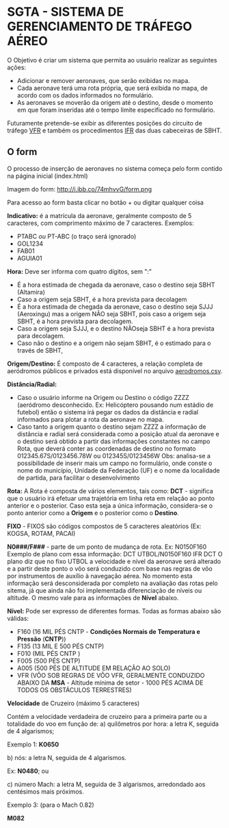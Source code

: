 
# SGTA - SISTEMA DE GERENCIAMENTO DE TRÁFEGO AÉREO

O Objetivo é criar um sistema que permita ao usuário realizar as seguintes ações:

  - Adicionar e remover aeronaves, que serão exibidas no mapa.
  - Cada aeronave terá uma rota própria, que será exibida no mapa, de acordo com os dados informados no formulário.
  - As aeronaves se moverão da origem até o destino, desde o momento em que foram inseridas até o tempo limite especificado no formulário.

Futuramente pretende-se exibir as diferentes posições do circuito de tráfego [VFR](https://pt.wikipedia.org/wiki/Regras_de_voo_visual) e também os procedimentos [IFR](https://pt.wikipedia.org/wiki/IFR_%28avia%C3%A7%C3%A3o%29) das duas cabeceiras de SBHT.

## O form
O processo de inserção de aeronaves no sistema começa pelo form contido na página inicial (index.html)

Imagem do form: http://i.ibb.co/74mhvvG/form.png

Para acesso ao form basta clicar no botão + ou digitar qualquer coisa

**Indicativo:** é a matrícula da aeronave, geralmente composto de 5 caracteres, com comprimento máximo de 7 caracteres. Exemplos:

 - PTABC *ou* PT-ABC (o traço será ignorado)
 - GOL1234
 - FAB01
 - AGUIA01

**Hora:** Deve ser informa com quatro dígitos, sem ":" 


 - É a hora estimada de chegada da aeronave, caso o destino seja SBHT (Altamira)
 - Caso a origem seja SBHT, é a hora prevista para decolagem
 - É a hora  estimada de chegada da aeronave, caso o destino seja SJJJ (Aeroxingu)  mas a origem NÃO seja SBHT,  pois caso a origem seja SBHT, é a hora prevista para decolagem. 
 - Caso a origem seja SJJJ, e o destino NÃOseja SBHT é a hora prevista para decolagem. 
 - Caso não o destino e a origem não sejam SBHT, é o estimado para o través de SBHT,

**Origem/Destino:** É composto de 4 caracteres, a relação completa de aeródromos públicos e privados está disponível no arquivo [aerodromos.csv](https://github.com/elenderg/SGTA/blob/master/aerodromos.csv).

**Distância/Radial:** 

 - Caso o usuário informe na Origem ou Destino o código ZZZZ (aeródromo
   desconhecido. Ex: Helicóptero pousando num estádio de futebol) então
   o sistema irá pegar os dados da distância e radial informados para
   plotar a rota da aeronave no mapa.
 - Caso tanto a origem quanto o destino sejam ZZZZ a informação de
   distância e radial será considerada como a posição atual da aeronave
   e o destino será obtido a partir das informações constantes no campo
   Rota, que deverá conter as coordenadas de destino no formato
   012345.67S/0123456.78W ou 012345S/0123456W
Obs: analisa-se a possibilidade de inserir mais um campo no formulário, onde conste o nome do município, Unidade da Federação (UF) e o nome da localidade de partida, para facilitar o desenvolvimento
   

**Rota:**
A Rota é composta de vários elementos, tais como:
**DCT** - significa que o usuário irá efetuar uma trajetória em linha reta em relação ao ponto anterior e o posterior. Caso esta seja a única informação, considera-se o ponto anterior como a **Origem** e o posterior como o **Destino**.

**FIXO** - FIXOS são códigos compostos de 5 caracteres aleatórios (Ex: KOGSA, ROTAM, PACAI)

**N0###/F###** - parte de um ponto de mudança de rota. Ex: N0150F160
Exemplo de plano com essa informação: DCT UTBOL/N0150F160 IFR DCT
O plano diz que no fixo UTBOL a velocidade e nível da aeronave será alterado e a partir deste ponto o vôo será conduzido com base nas regras de vôo por instrumentos de auxílio à navegação aérea. No momento esta informação será desconsiderada por completo na avaliação das rotas pelo sitema, já que ainda não foi implementada diferenciação de níveis ou altitude. O mesmo vale para as informações de **Nível** abaixo.

**Nível:** Pode ser expresso de diferentes formas. Todas as formas abaixo são válidas:
 - F160 (16 MIL PÉS CNTP - **Condições Normais de Temperatura e
   Pressão** (**CNTP**))
 - F135 (13 MIL E 500 PÉS CNTP)
 - F010 (MIL PÉS CNTP )
 - F005 (500 PÉS CNTP)
 - A005 (500 PÉS DE ALTITUDE EM RELAÇÃO AO SOLO)
 - VFR (VÔO SOB REGRAS DE VÔO VFR, GERALMENTE CONDUZIDO ABAIXO DA   **MSA** - Altitude mínima de setor - 1000 PÉS ACIMA DE TODOS OS OBSTÁCULOS TERRESTRES)
 
 **Velocidade** de Cruzeiro (máximo 5 caracteres)

Contém a velocidade verdadeira de cruzeiro para a primeira parte ou a totalidade do voo em função de:
a) quilômetros por hora: a letra K, seguida de 4 algarismos;

Exemplo 1: **K0650**

b) nós: a letra N, seguida de 4 algarismos. 

Ex: **N0480**; ou

c) número Mach: a letra M, seguida de 3 algarismos, arredondado aos centésimos mais próximos.

Exemplo 3: (para o Mach 0.82)

 **M082**
